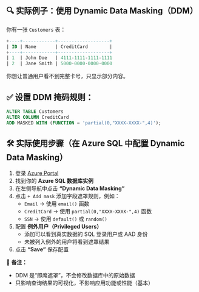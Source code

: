 ## 🔍 实际例子：使用 Dynamic Data Masking（DDM）

你有一张 `Customers` 表：

```sql
+----+------------+-------------------+
| ID | Name       | CreditCard        |
+----+------------+-------------------+
| 1  | John Doe   | 4111-1111-1111-1111
| 2  | Jane Smith | 5000-0000-0000-0000
```
你想让普通用户看不到完整卡号，只显示部分内容。


## ✅ 设置 DDM 掩码规则：
```sql
ALTER TABLE Customers  
ALTER COLUMN CreditCard 
ADD MASKED WITH (FUNCTION = 'partial(0,"XXXX-XXXX-",4)');
```

## 🛠️ 实际使用步骤（在 Azure SQL 中配置 Dynamic Data Masking）

1. 登录 [Azure Portal](https://portal.azure.com/)
2. 找到你的 **Azure SQL 数据库实例**
3. 在左侧导航中点击 **“Dynamic Data Masking”**
4. 点击 `+ Add mask` 添加字段遮罩规则，例如：
   - `Email` → 使用 `email()` 函数
   - `CreditCard` → 使用 `partial(0,"XXXX-XXXX-",4)` 函数
   - `SSN` → 使用 `default()` 或 `random()`
5. 配置 **例外用户（Privileged Users）**
   - 添加可以看到真实数据的 SQL 登录用户或 AAD 身份
   - 未被列入例外的用户将看到遮罩结果
6. 点击 **“Save”** 保存配置

📌 **备注：**
- DDM 是“即席遮罩”，不会修改数据库中的原始数据
- 只影响查询结果的可视化，不影响应用功能或性能（基本）
